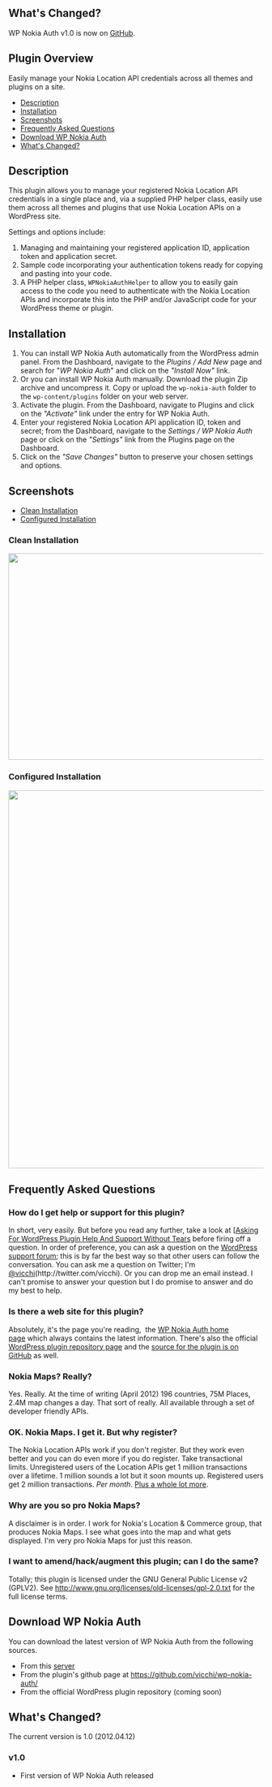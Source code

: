 <!--
.. title: WP Nokia Auth
.. slug: wp-nokia-auth
.. date: 2012-04-12 20:13:54
.. tags: 
.. category: 
.. link: 
.. description: 
.. type: text
.. categories: 
.. has_math: no
.. status: draft
.. wp-status: draft
-->

<html><body><h2>What's Changed?</h2>
WP Nokia Auth v1.0 is now on <a href="https://github.com/vicchi/wp-nokia-auth">GitHub</a>.
<h2>Plugin Overview</h2>
Easily manage your Nokia Location API credentials across all themes and plugins on a site.
<ul>
 	<li><a href="#description">Description</a></li>
 	<li><a href="#installation">Installation</a></li>
 	<li><a href="#screenshots">Screenshots</a></li>
 	<li><a href="#faq">Frequently Asked Questions</a></li>
 	<li><a href="#download">Download WP Nokia Auth</a></li>
 	<li><a href="#changelog">What's Changed?</a></li>
</ul>
<h2><a name="description"></a>Description</h2>
This plugin allows you to manage your registered Nokia Location API credentials in a single place and, via a supplied PHP helper class, easily use them across all themes and plugins that use Nokia Location APIs on a WordPress site.

Settings and options include:
<ol>
 	<li>Managing and maintaining your registered application ID, application token and application secret.</li>
 	<li>Sample code incorporating your authentication tokens ready for copying and pasting into your code.</li>
 	<li>A PHP helper class, <code>WPNokiaAuthHelper</code> to allow you to easily gain access to the code you need to authenticate with the Nokia Location APIs and incorporate this into the PHP and/or JavaScript code for your WordPress theme or plugin.</li>
</ol>
<h2><a name="installation"></a>Installation</h2>
<ol>
 	<li>You can install WP Nokia Auth automatically from the WordPress admin panel. From the Dashboard, navigate to the <em>Plugins / Add New</em> page and search for "<em>WP Nokia Auth</em>" and click on the <em>"Install Now"</em> link.</li>
 	<li>Or you can install WP Nokia Auth manually. Download the plugin Zip archive and uncompress it. Copy or upload the <code>wp-nokia-auth</code> folder to the <code>wp-content/plugins</code> folder on your web server.</li>
 	<li>Activate the plugin. From the Dashboard, navigate to Plugins and click on the <em>"Activate"</em> link under the entry for WP Nokia Auth.</li>
 	<li>Enter your registered Nokia Location API application ID, token and secret; from the Dashboard, navigate to the <em>Settings / WP Nokia Auth</em> page or click on the <em>"Settings"</em> link from the Plugins page on the Dashboard.</li>
 	<li>Click on the <em>"Save Changes"</em> button to preserve your chosen settings and options.</li>
</ol>
<h2><a name="screenshots"></a>Screenshots</h2>
<ul>
 	<li><a href="#clean-install">Clean Installation</a></li>
 	<li><a href="#configured-install">Configured Installation</a></li>
</ul>
<h3><a name="clean-install"></a>Clean Installation</h3>
<div></div>
<div><a href="/wp-content/uploads/2012/04/screenshot-1.jpg"><img class="aligncenter size-full wp-image-2466" title="screenshot-1" src="/wp-content/uploads/2012/04/screenshot-1.jpg" alt="" width="601" height="407"></a></div>
<div></div>
<h3><a name="configured-install"></a>Configured Installation</h3>
<div></div>
<div><a href="/wp-content/uploads/2012/04/screenshot-2.jpg"><img class="aligncenter size-full wp-image-2467" title="screenshot-2" src="/wp-content/uploads/2012/04/screenshot-2.jpg" alt="" width="601" height="745"></a></div>
<div></div>
<h2><a name="faq"></a>Frequently Asked Questions</h2>
<h3>How do I get help or support for this plugin?</h3>
In short, very easily. But before you read any further, take a look at [<a href="/2012/03/31/asking-for-wordpress-plugin-help-and-support-without-tears/">Asking For WordPress Plugin Help And Support Without Tears</a> before firing off a question. In order of preference, you can ask a question on the <a href="http://wordpress.org/tags/wp-nokia-auth?forum_id=10">WordPress support forum</a>; this is by far the best way so that other users can follow the conversation. You can ask me a question on Twitter; I'm <a href="http://twitter.com/vicchi">@vicchi</a>(http://twitter.com/vicchi). Or you can drop me an email instead. I can't promise to answer your question but I do promise to answer and do my best to help.
<h3>Is there a web site for this plugin?</h3>
Absolutely, it's the page you're reading,  the <a href="/pages/codeage/wp-nokia-auth/">WP Nokia Auth home page</a> which always contains the latest information. There's also the official <a href="http://wordpress.org/extend/plugins/wp-nokia-auth/">WordPress plugin repository page</a> and the <a href="http://vicchi.github.com/wp-nokia-auth/">source for the plugin is on GitHub</a> as well.
<h3>Nokia Maps? Really?</h3>
Yes. Really. At the time of writing (April 2012) 196 countries, 75M Places, 2.4M map changes a day. That sort of really. All available through a set of developer friendly APIs.
<h3>OK. Nokia Maps. I get it. But why register?</h3>
The Nokia Location APIs work if you don't register. But they work even better and you can do even more if you do register. Take transactional limits. Unregistered users of the Location APIs get 1 million transactions over a lifetime. 1 million sounds a lot but it soon mounts up. Registered users get 2 million transactions. <em>Per month</em>. <a href="http://www.developer.nokia.com/Develop/Maps/Quota/">Plus a whole lot more</a>.
<h3>Why are you so pro Nokia Maps?</h3>
A disclaimer is in order. I work for Nokia's Location &amp; Commerce group, that produces Nokia Maps. I see what goes into the map and what gets displayed. I'm very pro Nokia Maps for just this reason.
<h3>I want to amend/hack/augment this plugin; can I do the same?</h3>
Totally; this plugin is licensed under the GNU General Public License v2 (GPLV2). See <a href="http://www.gnu.org/licenses/old-licenses/gpl-2.0.txt">http://www.gnu.org/licenses/old-licenses/gpl-2.0.txt</a> for the full license terms.
<h2><a name="download"></a>Download WP Nokia Auth</h2>
You can download the latest version of WP Nokia Auth from the following sources.
<ul>
 	<li>From this <a href="/wp-content/uploads/2012/04/wp-nokia-auth-v1.0.0.tar.gz">server</a></li>
 	<li>From the plugin's github page at <a href="https://github.com/vicchi/wp-nokia-auth/">https://github.com/vicchi/wp-nokia-auth/</a></li>
 	<li>From the official WordPress plugin repository (coming soon)</li>
</ul>
<h2><a name="changelog"></a>What's Changed?</h2>
The current version is 1.0 (2012.04.12)
<h3>v1.0</h3>
<ul>
 	<li>First version of WP Nokia Auth released</li>
</ul></body></html>
